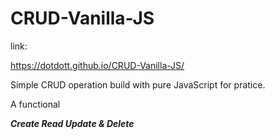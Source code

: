 # CRUD-Vanilla-JS

link:

https://dotdott.github.io/CRUD-Vanilla-JS/

Simple CRUD operation build with pure JavaScript for pratice.

A functional

***Create Read Update & Delete***
